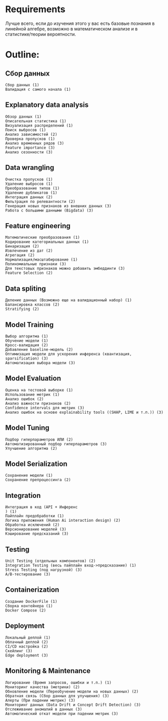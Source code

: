 # Requirements

Лучше всего, если до изучения этого у вас есть базовые познания в линейной алгебре, возможно в математическом анализе и в статистике/теории вероятности.
# Outline:
## Сбор данных
    Сбор данных (1)
    Валидация с самого начала (1)

## Explanatory data analysis
    Обзор данных (1)
    Описательная статистика (1)
    Визуализация распределений (1)
    Поиск выбросов (1)
    Анализ зависимостей (2)
    Проверка пропусков (1)
    Анализ временных рядов (3)
    Feature importance (3)
    Анализ сезонности (3)

## Data wrangling
    Очистка пропусков (1)
    Удаление выбросов (1)
    Преобразование типов (1)
    Удаление дубликатов (1)
    Интеграция данных (2)
    Фильтрация по релевантности (2)
    Генерация новых признаков из внешних данных (3)
    Работа с большими данными (Bigdata) (3)

## Feature engineering
    Математические преобразования (1)
    Кодирование категориальных данных (1)
    Бинаризация (2)
    Извлечение из дат (2)
    Агрегация (2)
    Нормализация/масштабирование (1)
    Полиномиальные признаки (3)
    Для текстовых признаков можно добавить эмбеддинги (3)
    Feature Selection (2)

## Data spliting
    Деление данных (Возможно еще на валидационный набор) (1)
    Балансировка классов (2)
    Stratifying (2)

## Model Training
    Выбор алгоритма (1)
    Обучение модели (1)
    Кросс-валидация (2)
    Добавление baseline-модель (2)
    Оптимизация модели для ускорения инференса (квантизация, sparsification) (3)
    Автоматизация выбора модели (3)

## Model Evaluation
    Оценка на тестовой выборке (1)
    Использование метрик (1)
    Анализ ошибок (2)
    Анализ важности признаков (2)
    Confidence intervals для метрик (3)
    Анализ ошибок на основе explainability tools ((SHAP, LIME и т.п.)) (3)

## Model Tuning
    Подбор гиперпараметров ИЛИ (2)
    Автоматизированный подбор гиперпараметров (3)
    Улучшение алгоритма (2)

## Model Serialization
    Сохранение модели (1)
    Сохранение препроцессинга (2)

## Integration
    Интеграция в код (API + Инференс
    ) (1)
    Пайплайн предобработки (1)
    Логика приложения (Human Ai interaction design) (2)
    Обработка исключений (2)
    Версионирование моделей (3)
    Кэширование предсказаний (3)

## Testing
    Unit Testing (отдельных компонентов) (2)
    Integration Testing (весь пайплайн вход->предсказание) (1)
    Stress Testing (под нагрузкой) (3)
    A/B-тестирование (3)

## Containerization
    Создание DockerFile (1)
    Сборка контейнера (1)
    Docker Compose (2)

## Deployment
    Локальный деплой (1)
    Облачный деплой (2)
    CI/CD настройка (2)
    Скейлинг (3)
    Edge deployment (3)

## Monitoring & Maintenance
    Логирование (Время запросов, ошибки и т.п.) (1)
    Мониторинг качества (метрики) (2)
    Обновление модели (Переобучение модели на новых данных) (2)
    Обратная связь (Сбор данных для улучшения) (3)
    Алерты (При падении метрик) (3)
    Мониторинг данных (Data Drift и Concept Drift Detection) (3)
    Отслеживание аномалий в данных (3)
    Автоматический откат модели при падении метрик (3)
